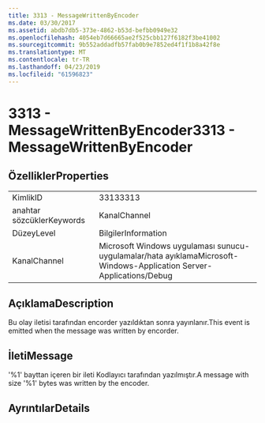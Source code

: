 ```yaml
---
title: 3313 - MessageWrittenByEncoder
ms.date: 03/30/2017
ms.assetid: abdb7db5-373e-4862-b53d-befbb0949e32
ms.openlocfilehash: 4054eb7d66665ae2f525cbb127f6182f3be41002
ms.sourcegitcommit: 9b552addadfb57fab0b9e7852ed4f1f1b8a42f8e
ms.translationtype: MT
ms.contentlocale: tr-TR
ms.lasthandoff: 04/23/2019
ms.locfileid: "61596823"
---
```

# <a name="3313---messagewrittenbyencoder"></a><span data-ttu-id="2676b-102">3313 - MessageWrittenByEncoder</span><span class="sxs-lookup"><span data-stu-id="2676b-102">3313 - MessageWrittenByEncoder</span></span>
## <a name="properties"></a><span data-ttu-id="2676b-103">Özellikler</span><span class="sxs-lookup"><span data-stu-id="2676b-103">Properties</span></span>  
  
|||  
|-|-|  
|<span data-ttu-id="2676b-104">Kimlik</span><span class="sxs-lookup"><span data-stu-id="2676b-104">ID</span></span>|<span data-ttu-id="2676b-105">3313</span><span class="sxs-lookup"><span data-stu-id="2676b-105">3313</span></span>|  
|<span data-ttu-id="2676b-106">anahtar sözcükler</span><span class="sxs-lookup"><span data-stu-id="2676b-106">Keywords</span></span>|<span data-ttu-id="2676b-107">Kanal</span><span class="sxs-lookup"><span data-stu-id="2676b-107">Channel</span></span>|  
|<span data-ttu-id="2676b-108">Düzey</span><span class="sxs-lookup"><span data-stu-id="2676b-108">Level</span></span>|<span data-ttu-id="2676b-109">Bilgiler</span><span class="sxs-lookup"><span data-stu-id="2676b-109">Information</span></span>|  
|<span data-ttu-id="2676b-110">Kanal</span><span class="sxs-lookup"><span data-stu-id="2676b-110">Channel</span></span>|<span data-ttu-id="2676b-111">Microsoft Windows uygulaması sunucu-uygulamalar/hata ayıklama</span><span class="sxs-lookup"><span data-stu-id="2676b-111">Microsoft-Windows-Application Server-Applications/Debug</span></span>|  
  
## <a name="description"></a><span data-ttu-id="2676b-112">Açıklama</span><span class="sxs-lookup"><span data-stu-id="2676b-112">Description</span></span>  
 <span data-ttu-id="2676b-113">Bu olay iletisi tarafından encorder yazıldıktan sonra yayınlanır.</span><span class="sxs-lookup"><span data-stu-id="2676b-113">This event is emitted when the message was written by encorder.</span></span>  
  
## <a name="message"></a><span data-ttu-id="2676b-114">İleti</span><span class="sxs-lookup"><span data-stu-id="2676b-114">Message</span></span>  
 <span data-ttu-id="2676b-115">'%1' bayttan içeren bir ileti Kodlayıcı tarafından yazılmıştır.</span><span class="sxs-lookup"><span data-stu-id="2676b-115">A message with size '%1' bytes was written by the encoder.</span></span>  
  
## <a name="details"></a><span data-ttu-id="2676b-116">Ayrıntılar</span><span class="sxs-lookup"><span data-stu-id="2676b-116">Details</span></span>
